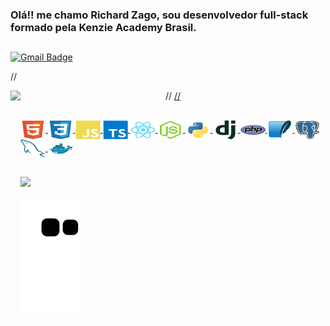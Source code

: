 ### Olá!! me chamo Richard Zago, sou desenvolvedor full-stack formado pela Kenzie Academy Brasil.

##
[![Gmail Badge](https://img.shields.io/badge/-rich.czago@gmail.com-c14438?style=flat-square&logo=Gmail&logoColor=white&link=mailto:rich.czago@gmail.com)](mailto:rich.czago@gmail.com)


// <div align="center">
// <a href="https://github.com/richzago97">
// <img align="left" height="180em" src="https://github-readme-stats.vercel.app/api/top-langs/?username=richzago97&layout=compact&langs_count=7&theme=dracula"/>

</div>
<div style="display: inline_block"><br>
  <img align="center" alt="Richard-HTML" height="30" width="40" src="https://raw.githubusercontent.com/devicons/devicon/master/icons/html5/html5-original.svg">
   <img align="center" alt="Richard-CSS" height="30" width="40" src="https://raw.githubusercontent.com/devicons/devicon/master/icons/css3/css3-original.svg">
  <img align="center" alt="Richard-Js" height="30" width="40" src="https://raw.githubusercontent.com/devicons/devicon/master/icons/javascript/javascript-plain.svg">
  <img align="center" alt="Richard-Ts" height="30" width="40" src="https://raw.githubusercontent.com/devicons/devicon/master/icons/typescript/typescript-plain.svg">
  <img align="center" alt="Richard-React" height="30" width="40" src="https://raw.githubusercontent.com/devicons/devicon/master/icons/react/react-original.svg">
    <img align="center" alt="Richard-Node-Js" height="30" width="40" src="https://raw.githubusercontent.com/devicons/devicon/master/icons/nodejs/nodejs-original.svg">
  <img align="center" alt="Richard-Python" height="30" width="40" src="https://raw.githubusercontent.com/devicons/devicon/master/icons/python/python-original.svg">
  <img align="center" alt="Richard-Django" height="30" width="40" src="https://raw.githubusercontent.com/devicons/devicon/master/icons/django/django-plain.svg">
  <img align="center" alt="Richard-PHP-8" height="30" width="40" src="https://github.com/devicons/devicon/blob/master/icons/php/php-original.svg">
   <img align="center" alt="Richard-Sqlite" height="30" width="40" src="https://github.com/devicons/devicon/blob/master/icons/sqlite/sqlite-original.svg">
  <img align="center" alt="Richard-PostgreSql" height="30" width="40" src="https://github.com/devicons/devicon/blob/master/icons/postgresql/postgresql-original.svg">
  <img align="center" alt="Richard-MySQL" height="30" width="40" src="https://github.com/devicons/devicon/blob/master/icons/mysql/mysql-original.svg">
  <img align="center" alt="Richard-Docker" height="30" width="40" src="https://raw.githubusercontent.com/devicons/devicon/master/icons/docker/docker-original.svg">
  
</div>

##
<div>
  <a href="https://www.linkedin.com/in/richzago" target="_blank"><img src="https://img.shields.io/badge/-LinkedIn-%230077B5?style=for-the-badge&logo=linkedin&logoColor=white" target="_blank"></a> 
  
 ![Snake animation](https://github.com/richzago97/richzago97/blob/output/github-contribution-grid-snake.svg)
 </div>
